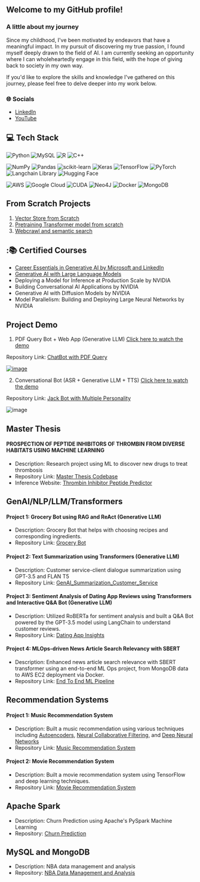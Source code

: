 ## Welcome to my GitHub profile!

### A little about my journey

Since my childhood, I've been motivated by endeavors that have a meaningful impact. In my pursuit of discovering my true passion, I found myself deeply drawn to the field of AI. I am currently seeking an opportunity where I can wholeheartedly engage in this field, with the hope of giving back to society in my own way.

 If you'd like to explore the skills and knowledge I've gathered on this journey, please feel free to delve deeper into my work below.

 ### 🌐 Socials
- [LinkedIn](https://www.linkedin.com/in/nivedhabkr/)
- [YouTube](https://www.youtube.com/watch?v=28OVQGNCBgo&ab_channel=NivedhaBalakrishnan)


## 💻 Tech Stack
![Python](https://img.shields.io/badge/python-3670A0?style=for-the-badge&logo=python&logoColor=ffdd54) ![MySQL](https://img.shields.io/badge/mysql-%2300f.svg?style=for-the-badge&logo=mysql&logoColor=white) ![R](https://img.shields.io/badge/R-Programming-green) ![C++](https://img.shields.io/badge/c++-%2300599C.svg?style=for-the-badge&logo=c%2B%2B&logoColor=white) 

![NumPy](https://img.shields.io/badge/numpy-%23013243.svg?style=for-the-badge&logo=numpy&logoColor=white) ![Pandas](https://img.shields.io/badge/pandas-%23150458.svg?style=for-the-badge&logo=pandas&logoColor=white) ![scikit-learn](https://img.shields.io/badge/scikit--learn-%23F7931E.svg?style=for-the-badge&logo=scikit-learn&logoColor=white) ![Keras](https://img.shields.io/badge/Keras-%23D00000.svg?style=for-the-badge&logo=Keras&logoColor=white) ![TensorFlow](https://img.shields.io/badge/TensorFlow-%23FF6F00.svg?style=for-the-badge&logo=TensorFlow&logoColor=white) ![PyTorch](https://img.shields.io/badge/PyTorch-%23EE4C2C.svg?style=for-the-badge&logo=PyTorch&logoColor=white) ![Langchain Library](https://img.shields.io/badge/Langchain%20Library-Python-blue) ![Hugging Face](https://img.shields.io/badge/Hugging%20Face-Transformers-orange)

![AWS](https://img.shields.io/badge/AWS-%23FF9900.svg?style=for-the-badge&logo=amazon-aws&logoColor=white) ![Google Cloud](https://img.shields.io/badge/GoogleCloud-%234285F4.svg?style=for-the-badge&logo=google-cloud&logoColor=white) ![CUDA](https://img.shields.io/badge/CUDA-11.2-76B900.svg)	![Neo4J](https://img.shields.io/badge/Neo4j-008CC1?style=for-the-badge&logo=neo4j&logoColor=white) ![Docker](https://img.shields.io/badge/Docker-2496ED?style=for-the-badge&logo=Docker&logoColor=white) ![MongoDB](https://img.shields.io/badge/MongoDB-4EA94B?style=for-the-badge&logo=MongoDB&logoColor=white) 

## From Scratch Projects
1. [Vector Store from Scratch](https://github.com/NivedhaBalakrishnan/Vector_Store_from_Scratch)
2. [Pretraining Transformer model from scratch](https://github.com/NivedhaBalakrishnan/Transformer_from_Scratch)
3. [Webcrawl and semantic search](https://github.com/NivedhaBalakrishnan/Web-Crawler)

## :📚 Certified Courses
- [Career Essentials in Generative AI by Microsoft and LinkedIn](https://www.linkedin.com/learning/certificates/24a430fd692249bb627b8846fc73c72e921f5b5057a3c254e33bd7a56c19e085)
- [Generative AI with Large Language Models](https://www.coursera.org/account/accomplishments/verify/NTA5KZMP8DFJ?utm_source=link&utm_medium=certificate&utm_content=cert_image&utm_campaign=sharing_cta&utm_product=course)
- Deploying a Model for Inference at Production Scale by NVIDIA
- Building Conversational AI Applications by NVIDIA
- Generative AI with Diffusion Models by NVIDIA
- Model Parallelism: Building and Deploying Large Neural Networks by NVIDIA

## Project Demo 

1. PDF Query Bot + Web App (Generative LLM) [Click here to watch the demo](https://youtu.be/v2zfz-iGc80?si=PGO8MeghXWcymcfV/)


Repository Link: [ChatBot with PDF Query](https://github.com/NivedhaBalakrishnan/PdfBot_WebApp/tree/main)

[![image](https://github.com/NivedhaBalakrishnan/PdfBot_WebApp/assets/50318272/7eef19f8-c6e3-4e3e-b2b7-999bd5225119)](https://youtu.be/v2zfz-iGc80?si=PGO8MeghXWcymcfV)


2. Conversational Bot (ASR + Generative LLM + TTS) [Click here to watch the demo](https://www.youtube.com/watch?v=28OVQGNCBgo&ab_channel=NivedhaBalakrishnan)

Repository Link: [Jack Bot with Multiple Personality](https://github.com/NivedhaBalakrishnan/Quaker-Jack)
   
![image](https://github.com/NivedhaBalakrishnan/NivedhaBalakrishnan/assets/50318272/9bfe9e7c-ffc9-4807-96ed-911193289e1b)



## Master Thesis
#### PROSPECTION OF PEPTIDE INHIBITORS OF THROMBIN FROM DIVERSE HABITATS USING MACHINE LEARNING
- Description: Research project using ML to discover new drugs to treat thrombosis
- Repository Link: [Master Thesis Codebase](https://github.com/NivedhaBalakrishnan/Antithrombin_Peptide_ML)
- Inference Website: [Thrombin Inhibitor Peptide Predictor](https://thrombin-inhibitor-peptide-predictor.info/)

## GenAI/NLP/LLM/Transformers

#### Project 1: Grocery Bot using RAG and ReAct (Generative LLM)
- Description: Grocery Bot that helps with choosing recipes and corresponding ingredients.
- Repository Link: [Grocery Bot](https://github.com/NivedhaBalakrishnan/GenAI-Studio-VertexAI)

#### Project 2: Text Summarization using Transformers (Generative LLM)
- Description: Customer service-client dialogue summarization using GPT-3.5 and FLAN T5 
- Repository Link: [GenAI_Summarization_Customer_Service](https://github.com/NivedhaBalakrishnan/GenAI_Summarization_Customer_Service/tree/main)

#### Project 3: Sentiment Analysis of Dating App Reviews using Transformers and Interactive Q&A Bot (Generative LLM)
- Description: Utilized RoBERTa for sentiment analysis and built a Q&A Bot powered by the GPT-3.5 model using LangChain to understand customer reviews.
- Repository Link: [Dating App Insights](https://github.com/NivedhaBalakrishnan/Transformers-DatingApp-Insights)

#### Project 4: MLOps-driven News Article Search Relevancy with SBERT 
- Description: Enhanced news article search relevance with SBERT transformer using an end-to-end ML Ops project, from MongoDB data to AWS EC2 deployment via Docker.
- Repository Link: [End To End ML Pipeline](https://github.com/NivedhaBalakrishnan/End_to_End_ML_Pipeline/tree/main)

## Recommendation Systems

#### Project 1: Music Recommendation System
- Description: Built a music recommendation using various techniques including <u>Autoencoders</u>, <u>Neural Collaborative Filtering</u>, and <u>Deep Neural Networks</u>
- Repository Link: [Music Recommendation System](https://github.com/NivedhaBalakrishnan/Recommendation_Systems/tree/main/Music%20Recommendation)

#### Project 2: Movie Recommendation System
- Description: Built a movie recommendation system using TensorFlow and deep learning techniques.
- Repository Link: [Movie Recommendation System](https://github.com/NivedhaBalakrishnan/Recommendation_Systems/tree/main/Movie%20Recommendation)

## Apache Spark
- Description: Churn Prediction using Apache's PySpark Machine Learning
- Repository: [Churn Prediction](https://github.com/NivedhaBalakrishnan/Apache-Spark/tree/main)

## MySQL and MongoDB
- Description: NBA data management and analysis
- Repository: [NBA Data Management and Analysis](https://github.com/NivedhaBalakrishnan/Data-Analytics-Protfolio/tree/main/NBA%20Basketball%20Data%20Analytics)
